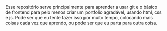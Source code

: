 Esse repositório serve principalmente para aprender a usar git e o básico de frontend para pelo menos criar um portfolio agradável, usando html, css e js.
Pode ser que eu tente fazer isso por muito tempo, colocando mais coisas cada vez que aprendo, ou pode ser que eu parta para outra coisa.